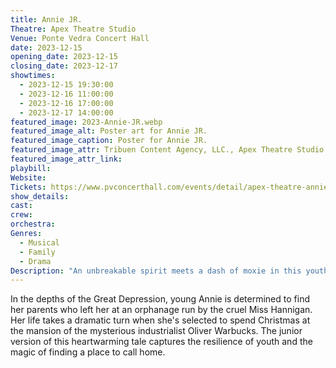 ```yaml
---
title: Annie JR. 
Theatre: Apex Theatre Studio
Venue: Ponte Vedra Concert Hall
date: 2023-12-15
opening_date: 2023-12-15
closing_date: 2023-12-17
showtimes:
  - 2023-12-15 19:30:00
  - 2023-12-16 11:00:00
  - 2023-12-16 17:00:00
  - 2023-12-17 14:00:00
featured_image: 2023-Annie-JR.webp
featured_image_alt: Poster art for Annie JR.
featured_image_caption: Poster for Annie JR.
featured_image_attr: Tribuen Content Agency, LLC., Apex Theatre Studio
featured_image_attr_link: 
playbill:
Website: 
Tickets: https://www.pvconcerthall.com/events/detail/apex-theatre-annie-jr
show_details: 
cast:
crew:
orchestra:
Genres:
  - Musical
  - Family
  - Drama
Description: "An unbreakable spirit meets a dash of moxie in this youthful adaptation of the iconic musical. Orphan Annie's optimism radiates, touching hearts, including that of the hardened billionaire, Oliver Warbucks."
---
```

In the depths of the Great Depression, young Annie is determined to find her parents who left her at an orphanage run by the cruel Miss Hannigan. Her life takes a dramatic turn when she's selected to spend Christmas at the mansion of the mysterious industrialist Oliver Warbucks. The junior version of this heartwarming tale captures the resilience of youth and the magic of finding a place to call home.
